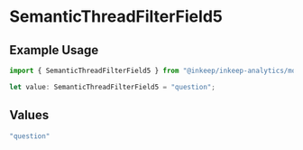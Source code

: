 # SemanticThreadFilterField5

## Example Usage

```typescript
import { SemanticThreadFilterField5 } from "@inkeep/inkeep-analytics/models/components";

let value: SemanticThreadFilterField5 = "question";
```

## Values

```typescript
"question"
```